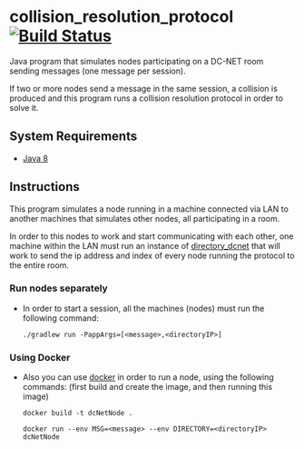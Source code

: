 # collision_resolution_protocol [![Build Status](https://travis-ci.org/niclabs/collision_resolution_protocol.svg?branch=master)](https://travis-ci.org/niclabs/collision_resolution_protocol)

Java program that simulates nodes participating on a DC-NET room sending messages (one message per session). 

If two or more nodes send a message in the same session, a collision is produced and this program runs a collision resolution protocol in order to solve it.

## System Requirements

* [Java 8](http://www.oracle.com/technetwork/java/index.html)

## Instructions

This program simulates a node running in a machine connected via LAN to another machines that simulates other nodes, all participating in a room.

In order to this nodes to work and start communicating with each other, one machine within the LAN must run an instance of [directory_dcnet](https://github.com/niclabs/directory_dcnet) that will work to send the ip address and index of every node running the protocol to the entire room.
    
### Run nodes separately

* In order to start a session, all the machines (nodes) must run the following command:

    ```./gradlew run -PappArgs=[<message>,<directoryIP>]```

### Using Docker

* Also you can use [docker](https://www.docker.com/) in order to run a node, using the following commands: (first build and create the image, and then running this image)

    ```docker build -t dcNetNode .```
    
    ```docker run --env MSG=<message> --env DIRECTORY=<directoryIP> dcNetNode```